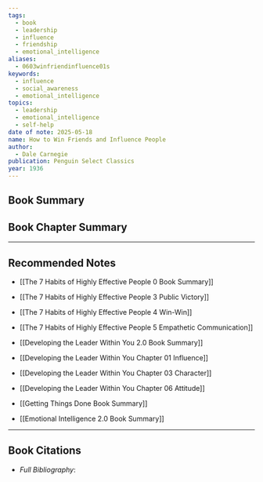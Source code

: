 ```yaml
---
tags:
  - book
  - leadership
  - influence
  - friendship
  - emotional_intelligence
aliases:
  - 0603winfriendinfluence01s
keywords:
  - influence
  - social_awareness
  - emotional_intelligence
topics:
  - leadership
  - emotional_intelligence
  - self-help
date of note: 2025-05-18
name: How to Win Friends and Influence People
author:
  - Dale Carnegie
publication: Penguin Select Classics
year: 1936
---
```


## Book Summary



## Book Chapter Summary





-----------
##  Recommended Notes


- [[The 7 Habits of Highly Effective People 0 Book Summary]]
- [[The 7 Habits of Highly Effective People 3 Public Victory]]
- [[The 7 Habits of Highly Effective People 4 Win-Win]]
- [[The 7 Habits of Highly Effective People 5 Empathetic Communication]]

- [[Developing the Leader Within You 2.0 Book Summary]]
- [[Developing the Leader Within You Chapter 01 Influence]]
- [[Developing the Leader Within You Chapter 03 Character]]
- [[Developing the Leader Within You Chapter 06 Attitude]]


- [[Getting Things Done Book Summary]]
- [[Emotional Intelligence 2.0 Book Summary]]



----------
## Book Citations

- *Full Bibliography*:


